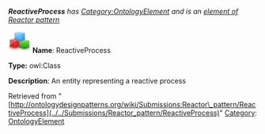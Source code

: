 ___ReactiveProcess__ has [Category:OntologyElement](../../Category/OntologyElement "Category:OntologyElement") and is an [element of](../../Property/ElementOf "Property:ElementOf") [Reactor pattern](../../Submissions/Reactor_pattern "Submissions:Reactor pattern")_


  




[![Class](../../images/thumb/2/27/Class.gif/45px-Class.gif)](../../Image/Class.gif "Class")
__Name__: ReactiveProcess 


__Type:__ owl:Class 


__Description__: An entity representing a reactive process 





Retrieved from "[http://ontologydesignpatterns.org/wiki/Submissions:Reactor\_pattern/ReactiveProcess](../../Submissions/Reactor_pattern/ReactiveProcess)"
 [Category](http://ontologydesignpatterns.org/wiki/Special:Categories "Special:Categories"): [OntologyElement](../../Category/OntologyElement "Category:OntologyElement")